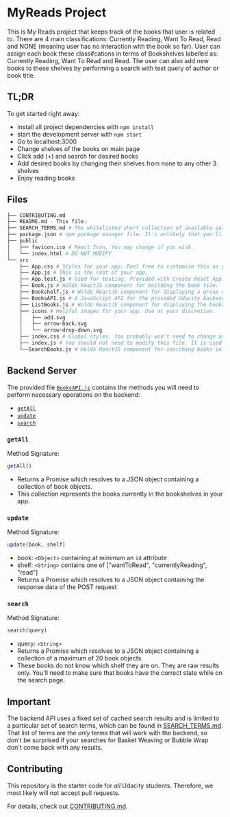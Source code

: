 # MyReads Project

This is My Reads project that keeps track of the books that user is related to. There are 4 main classifications: Currently Reading, Want To Read, Read and NONE (meaning user has no interaction with the book so far). User can assign each book these classifcations in terms of Bookshelves labelled as: Currently Reading, Want To Read and Read. The user can also add new books to these shelves by performing a search with text query of author or book title. 

## TL;DR

To get started right away:

* install all project dependencies with `npm install`
* start the development server with `npm start`
* Go to localhost:3000
* Change shelves of the books on main page
* Click add (+) and search for desired books
* Add desired books by changing their shelves from none to any other 3 shelves
* Enjoy reading books

## Files
```bash
├── CONTRIBUTING.md
├── README.md - This file.
├── SEARCH_TERMS.md # The whitelisted short collection of available search terms for you to use with your app.
├── package.json # npm package manager file. It's unlikely that you'll need to modify this.
├── public
│   ├── favicon.ico # React Icon, You may change if you wish.
│   └── index.html # DO NOT MODIFY
└── src
    ├── App.css # Styles for your app. Feel free to customize this as you desire.
    ├── App.js # This is the root of your app.
    ├── App.test.js # Used for testing. Provided with Create React App. Testing is encouraged, but not required.
    ├── Book.js # Holds ReactJS component for building the book tile.
    ├── Bookshelf.js # Holds ReactJS component for displaying a group of books of similiar user classification (Want to Read, Currently Reading etc.)
    ├── BooksAPI.js # A JavaScript API for the provided Udacity backend. Instructions for the methods are below.
    ├── ListBooks.js # Holds ReactJS component for displaying the books that user has in their own library
    ├── icons # Helpful images for your app. Use at your discretion.
    │   ├── add.svg
    │   ├── arrow-back.svg
    │   └── arrow-drop-down.svg
    ├── index.css # Global styles. You probably won't need to change anything here.
    ├── index.js # You should not need to modify this file. It is used for DOM rendering only.
    └──SearchBooks.js # Holds ReactJS component for searching books in stored in the API
```

## Backend Server

The provided file [`BooksAPI.js`](src/BooksAPI.js) contains the methods you will need to perform necessary operations on the backend:

* [`getAll`](#getall)
* [`update`](#update)
* [`search`](#search)

### `getAll`

Method Signature:

```js
getAll()
```

* Returns a Promise which resolves to a JSON object containing a collection of book objects.
* This collection represents the books currently in the bookshelves in your app.

### `update`

Method Signature:

```js
update(book, shelf)
```

* book: `<Object>` containing at minimum an `id` attribute
* shelf: `<String>` contains one of ["wantToRead", "currentlyReading", "read"]  
* Returns a Promise which resolves to a JSON object containing the response data of the POST request

### `search`

Method Signature:

```js
search(query)
```

* query: `<String>`
* Returns a Promise which resolves to a JSON object containing a collection of a maximum of 20 book objects.
* These books do not know which shelf they are on. They are raw results only. You'll need to make sure that books have the correct state while on the search page.

## Important
The backend API uses a fixed set of cached search results and is limited to a particular set of search terms, which can be found in [SEARCH_TERMS.md](SEARCH_TERMS.md). That list of terms are the _only_ terms that will work with the backend, so don't be surprised if your searches for Basket Weaving or Bubble Wrap don't come back with any results.

## Contributing

This repository is the starter code for _all_ Udacity students. Therefore, we most likely will not accept pull requests.

For details, check out [CONTRIBUTING.md](CONTRIBUTING.md).
